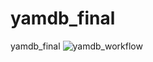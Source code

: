 # yamdb_final
yamdb_final
![yamdb_workflow](https://github.com/PavelFil98/yamdb_final/actions/workflows/yamdb_workflow.yml/badge.svg)